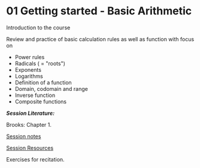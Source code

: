 # 01 Getting started - Basic Arithmetic

Introduction to the course

Review and practice of basic calculation rules as well as function with focus on

- Power rules
- Radicals ( = "roots")
- Exponents
- Logarithms
- Definition of a function
- Domain, codomain and range
- Inverse function
- Composite functions

**_Session Literature:_**

Brooks: Chapter 1.

[Session notes](https://drive.google.com/file/d/10DUxd8bwDvTrlXp2k5O9uYZmjONJIeNO/view?usp=sharing)

[Session Resources](https://viaucdk-my.sharepoint.com/:f:/g/personal/rib_viauc_dk/EghXF8209dVDlt1O_HZ1pBQBlAJpOv9rY2FdTBL7wytBfw?e=4BfKeR)

Exercises for recitation.

